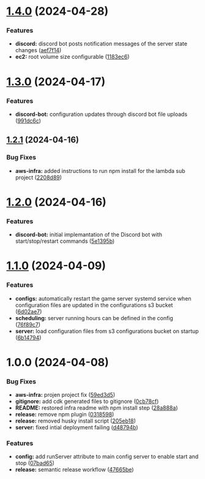 # [1.4.0](https://github.com/Spaideri/steamcmd-aws-dedicated-server/compare/v1.3.0...v1.4.0) (2024-04-28)


### Features

* **discord:** discord bot posts notification messages of the server state changes ([aef7f14](https://github.com/Spaideri/steamcmd-aws-dedicated-server/commit/aef7f1454f7127cc7ceb360ef347a1ba609554fd))
* **ec2:** root volume size configurable ([1183ec6](https://github.com/Spaideri/steamcmd-aws-dedicated-server/commit/1183ec6e0d3174d2f0e613b0fd76a7f0eaee8668))

# [1.3.0](https://github.com/Spaideri/steamcmd-aws-dedicated-server/compare/v1.2.1...v1.3.0) (2024-04-17)


### Features

* **discord-bot:** configuration updates through discord bot file uploads ([991dc6c](https://github.com/Spaideri/steamcmd-aws-dedicated-server/commit/991dc6c4ddb9959b2daa6d904bacd3798a6c60e8))

## [1.2.1](https://github.com/Spaideri/steamcmd-aws-dedicated-server/compare/v1.2.0...v1.2.1) (2024-04-16)


### Bug Fixes

* **aws-infra:** added instructions to run npm install for the lambda sub project ([2208d89](https://github.com/Spaideri/steamcmd-aws-dedicated-server/commit/2208d89c1d9d39f57034285e1858f34a206f19bf))

# [1.2.0](https://github.com/Spaideri/steamcmd-aws-dedicated-server/compare/v1.1.0...v1.2.0) (2024-04-16)


### Features

* **discord-bot:** initial implemantation of the Discord bot with start/stop/restart commands ([5e1395b](https://github.com/Spaideri/steamcmd-aws-dedicated-server/commit/5e1395ba570479add8400b21e5b7ca0d7e756665))

# [1.1.0](https://github.com/Spaideri/steamcmd-aws-dedicated-server/compare/v1.0.0...v1.1.0) (2024-04-09)


### Features

* **configs:** automatically restart the game server systemd service when configuration files are updated in the configurations s3 bucket ([6d02ae7](https://github.com/Spaideri/steamcmd-aws-dedicated-server/commit/6d02ae7744a7949b03d8ab397e27c71d030d50dd))
* **scheduling:** server running hours can be defined in the config ([76f89c7](https://github.com/Spaideri/steamcmd-aws-dedicated-server/commit/76f89c79407db383e99dc651ece899ae55b128fe))
* **server:** load configuration files from s3 configurations bucket on startup ([6b14794](https://github.com/Spaideri/steamcmd-aws-dedicated-server/commit/6b1479445c3c55e22540033b46f7c359a970133b))

# 1.0.0 (2024-04-08)


### Bug Fixes

* **aws-infra:** projen project fix ([59ed3d5](https://github.com/Spaideri/steamcmd-aws-dedicated-server/commit/59ed3d57d9217bb0de67c41a93cd0627cca88be9))
* **gitignore:** add cdk generated files to gitignore ([0cb78cf](https://github.com/Spaideri/steamcmd-aws-dedicated-server/commit/0cb78cfe768260b03e25ec2edb316e05fe4743f8))
* **README:** restored infra readme with npm install step ([28a888a](https://github.com/Spaideri/steamcmd-aws-dedicated-server/commit/28a888a20f113a131d4f5158fd4a1070d3bf9d3c))
* **release:** remove npm plugin ([0318598](https://github.com/Spaideri/steamcmd-aws-dedicated-server/commit/031859804a86ccdd34bd013a804722fcf0373a7a))
* **release:** removed husky install script ([205eb18](https://github.com/Spaideri/steamcmd-aws-dedicated-server/commit/205eb187bf825d9ee7c90112262b8b319408de7a))
* **server:** fixed intial deployment failing ([d48794b](https://github.com/Spaideri/steamcmd-aws-dedicated-server/commit/d48794b5f1c40392363485b328b81205ddbccee0))


### Features

* **config:** add runServer attribute to main config server to enable start and stop ([07bad65](https://github.com/Spaideri/steamcmd-aws-dedicated-server/commit/07bad659db249562660eb9a4fe28ae72eee20141))
* **release:** semantic release workflow ([47665be](https://github.com/Spaideri/steamcmd-aws-dedicated-server/commit/47665bee1a13846578d1ca694378e68bfcb572a9))
